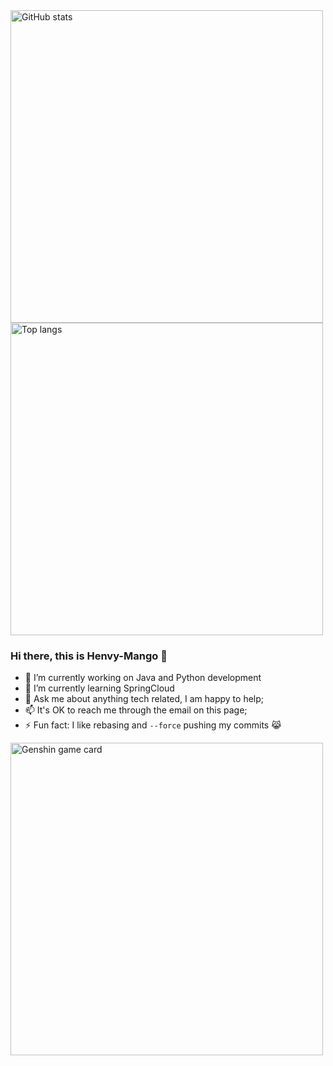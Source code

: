 <img alt="GitHub stats" src="https://github-readme-stats.vercel.app/api?username=Henvy-Mango&show_icons=true&include_all_commits=true&count_private=true" width="500">

<img alt="Top langs" src="https://github-readme-stats.vercel.app/api/top-langs/?username=Henvy-Mango&hide=vim%20script,batchfile,html,css&layout=compact" width="500">

### Hi there, this is Henvy-Mango 👋

- 🔭 I’m currently working on Java and Python development
- 🌱 I’m currently learning SpringCloud
- 💬 Ask me about anything tech related, I am happy to help;
- 📫 It's OK to reach me through the email on this page;
- ⚡ Fun fact: I like rebasing and `--force` pushing my commits 😹
<!-- - 👯 I’m looking to collaborate on ... --><!-- - 🤔 I’m looking for help with ... --><!-- - 😄 Pronouns: ... -->

<img alt="Genshin game card" src="https://genshin-card.getloli.com/27,49,53/279606432.png" width="500">
